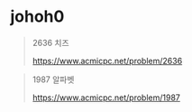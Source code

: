 # johoh0

> 2636 치즈
>
> https://www.acmicpc.net/problem/2636

>1987 알파벳
>
>https://www.acmicpc.net/problem/1987
